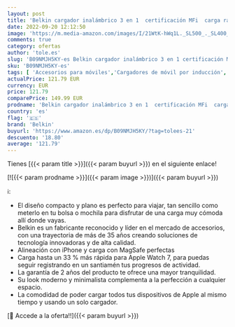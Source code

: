 ```yaml
---
layout: post
title: 'Belkin cargador inalámbrico 3 en 1  certificación MFi  carga rápida portátil para iPhone serie 13 y serie 12  Pro  Pro Max  mini  Apple Watch Series 7 y posteriores  AirPods 2  AirPods y AirPods Pro'
date: 2022-09-20 12:12:50
image: 'https://m.media-amazon.com/images/I/21WtK-hWq1L._SL500_._SL400_.jpg'
comments: true
category: ofertas
author: 'tole.es'
slug: 'B09NMJH5KY-es Belkin cargador inalámbrico 3 en 1 certificación MFi carga...'
sku: 'B09NMJH5KY-es'
tags: [ 'Accesorios para móviles','Cargadores de móvil por inducción','Cargadores para móviles','Comunicación móvil y accesorios','Electrónica','apple','belkin','iphone','🇪🇸', ]
actualPrice: 121.79 EUR
currency: EUR
price: 121.79
comparePrice: 149.99 EUR
prodname: 'Belkin cargador inalámbrico 3 en 1  certificación MFi  carga rápida portátil para iPhone serie 13 y serie 12  Pro  Pro Max  mini  Apple Watch Series 7 y posteriores  AirPods 2  AirPods y AirPods Pro'
country: 'es'
flag: '🇪🇸'
brand: 'Belkin'
buyurl: 'https://www.amazon.es/dp/B09NMJH5KY/?tag=tolees-21'
descuento: '18.80'
average: '121.79'
---
```


Tienes [{{< param title >}}]({{< param buyurl >}}) en el siguiente enlace!

[![{{< param prodname >}}]({{< param image >}})]({{< param buyurl >}})

ℹ️:

- El diseño compacto y plano es perfecto para viajar, tan sencillo como meterlo en tu bolsa o mochila para disfrutar de una carga muy cómoda allí donde vayas.
- Belkin es un fabricante reconocido y líder en el mercado de accesorios, con una trayectoria de más de 35 años creando soluciones de tecnología innovadoras y de alta calidad.
- Alineación con iPhone y carga con MagSafe perfectas
- Carga hasta un 33 % más rápida para Apple Watch 7, para puedas seguir registrando en un santiamén tus progresos de actividad.
- La garantía de 2 años del producto te ofrece una mayor tranquilidad.
- Su look moderno y minimalista complementa a la perfección a cualquier espacio.
- La comodidad de poder cargar todos tus dispositivos de Apple al mismo tiempo y usando un solo cargador.

[🛒 Accede a la oferta!!]({{< param buyurl >}})
